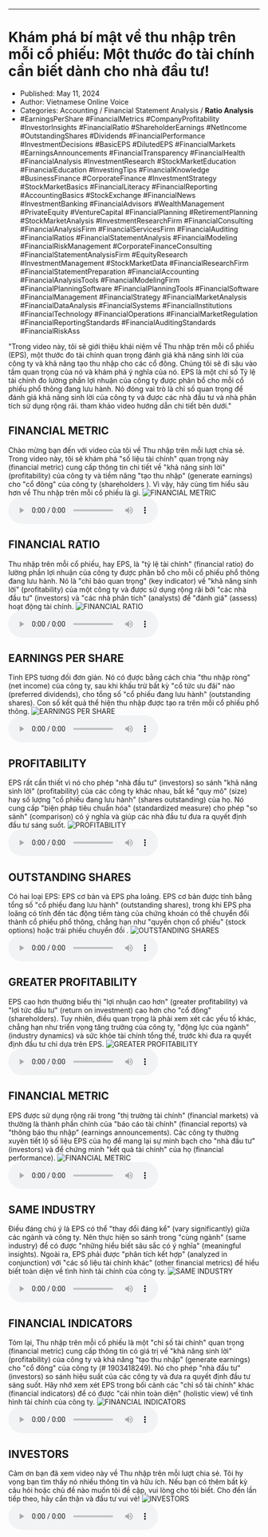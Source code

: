 
---

# Khám phá bí mật về thu nhập trên mỗi cổ phiếu: Một thước đo tài chính cần biết dành cho nhà đầu tư!

- Published: May 11, 2024
- Author: Vietnamese Online Voice
- Categories: Accounting / Financial Statement Analysis / **Ratio Analysis**
- #EarningsPerShare #FinancialMetrics #CompanyProfitability #InvestorInsights #FinancialRatio #ShareholderEarnings #NetIncome #OutstandingShares #Dividends #FinancialPerformance #InvestmentDecisions #BasicEPS #DilutedEPS #FinancialMarkets #EarningsAnnouncements #FinancialTransparency #FinancialHealth #FinancialAnalysis #InvestmentResearch #StockMarketEducation #FinancialEducation #InvestingTips #FinancialKnowledge #BusinessFinance #CorporateFinance #InvestmentStrategy #StockMarketBasics #FinancialLiteracy #FinancialReporting #AccountingBasics #StockExchange #FinancialNews #InvestmentBanking #FinancialAdvisors #WealthManagement #PrivateEquity #VentureCapital #FinancialPlanning #RetirementPlanning #StockMarketAnalysis #InvestmentResearchFirm #FinancialConsulting #FinancialAnalysisFirm #FinancialServicesFirm #FinancialAuditing #FinancialRatios #FinancialStatementAnalysis #FinancialModeling #FinancialRiskManagement #CorporateFinanceConsulting #FinancialStatementAnalysisFirm #EquityResearch #InvestmentManagement #StockMarketData #FinancialResearchFirm #FinancialStatementPreparation #FinancialAccounting #FinancialAnalysisTools #FinancialModelingFirm #FinancialPlanningSoftware #FinancialPlanningTools #FinancialSoftware #FinancialManagement #FinancialStrategy #FinancialMarketAnalysis #FinancialDataAnalysis #FinancialSystems #FinancialInstitutions #FinancialTechnology #FinancialOperations #FinancialMarketRegulation #FinancialReportingStandards #FinancialAuditingStandards #FinancialRiskAss

"Trong video này, tôi sẽ giới thiệu khái niệm về Thu nhập trên mỗi cổ phiếu (EPS), một thước đo tài chính quan trọng đánh giá khả năng sinh lời của công ty và khả năng tạo thu nhập cho các cổ đông. Chúng tôi sẽ đi sâu vào tầm quan trọng của nó và khám phá ý nghĩa của nó. EPS là một chỉ số Tỷ lệ tài chính đo lường phần lợi nhuận của công ty được phân bổ cho mỗi cổ phiếu phổ thông đang lưu hành. Nó đóng vai trò là chỉ số quan trọng để đánh giá khả năng sinh lời của công ty và được các nhà đầu tư và nhà phân tích sử dụng rộng rãi. tham khảo video hướng dẫn chi tiết bên dưới."


## FINANCIAL METRIC

Chào mừng bạn đến với video của tôi về Thu nhập trên mỗi lượt chia sẻ. Trong video này, tôi sẽ khám phá "số liệu tài chính" quan trọng này (financial metric) cung cấp thông tin chi tiết về "khả năng sinh lời" (profitability) của công ty và tiềm năng "tạo thu nhập" (generate earnings) cho "cổ đông" của công ty (shareholders ). Vì vậy, hãy cùng tìm hiểu sâu hơn về Thu nhập trên mỗi cổ phiếu là gì.
![FINANCIAL METRIC](https://http-archiver-apis-production-80.schnworks.com/storage/images/transitions/2024-05-10/transition--9263801203-Montserrat-Regular-283593.jpg)
<audio controls>
    <source src="https://http-archiver-apis-production-80.schnworks.com/storage/storage/audio/file-13663661026.mp3" type="audio/mpeg">
</audio>



## FINANCIAL RATIO

Thu nhập trên mỗi cổ phiếu, hay EPS, là "tỷ lệ tài chính" (financial ratio) đo lường phần lợi nhuận của công ty được phân bổ cho mỗi cổ phiếu phổ thông đang lưu hành. Nó là "chỉ báo quan trọng" (key indicator) về "khả năng sinh lời" (profitability) của một công ty và được sử dụng rộng rãi bởi "các nhà đầu tư" (investors) và "các nhà phân tích" (analysts) để "đánh giá" (assess) hoạt động tài chính.
![FINANCIAL RATIO](https://http-archiver-apis-production-80.schnworks.com/storage/images/transitions/2024-05-10/transition--12757554531-Montserrat-Regular-4A148C.jpg)
<audio controls>
    <source src="https://http-archiver-apis-production-80.schnworks.com/storage/storage/audio/file-13695488093.mp3" type="audio/mpeg">
</audio>



## EARNINGS PER SHARE

Tính EPS tương đối đơn giản. Nó có được bằng cách chia "thu nhập ròng" (net income) của công ty, sau khi khấu trừ bất kỳ "cổ tức ưu đãi" nào (preferred dividends), cho tổng số "cổ phiếu đang lưu hành" (outstanding shares). Con số kết quả thể hiện thu nhập được tạo ra trên mỗi cổ phiếu phổ thông.
![EARNINGS PER SHARE](https://http-archiver-apis-production-80.schnworks.com/storage/images/transitions/2024-05-10/transition-4971554806-Montserrat-SemiBold-7B1FA2.jpg)
<audio controls>
    <source src="https://http-archiver-apis-production-80.schnworks.com/storage/storage/audio/file-20121020547.mp3" type="audio/mpeg">
</audio>



## PROFITABILITY

EPS rất cần thiết vì nó cho phép "nhà đầu tư" (investors) so sánh "khả năng sinh lời" (profitability) của các công ty khác nhau, bất kể "quy mô" (size) hay số lượng "cổ phiếu đang lưu hành" (shares outstanding) của họ. Nó cung cấp "biện pháp tiêu chuẩn hóa" (standardized measure) cho phép "so sánh" (comparison) có ý nghĩa và giúp các nhà đầu tư đưa ra quyết định đầu tư sáng suốt.
![PROFITABILITY](https://http-archiver-apis-production-80.schnworks.com/storage/images/transitions/2024-05-10/transition--11340247513-Montserrat-Black-673AB7.jpg)
<audio controls>
    <source src="https://http-archiver-apis-production-80.schnworks.com/storage/storage/audio/file-41442864228.mp3" type="audio/mpeg">
</audio>



## OUTSTANDING SHARES

Có hai loại EPS: EPS cơ bản và EPS pha loãng. EPS cơ bản được tính bằng tổng số "cổ phiếu đang lưu hành" (outstanding shares), trong khi EPS pha loãng có tính đến tác động tiềm tàng của chứng khoán có thể chuyển đổi thành cổ phiếu phổ thông, chẳng hạn như "quyền chọn cổ phiếu" (stock options) hoặc trái phiếu chuyển đổi .
![OUTSTANDING SHARES](https://http-archiver-apis-production-80.schnworks.com/storage/images/transitions/2024-05-10/transition--33270297008-Montserrat-Bold-9C27B0.jpg)
<audio controls>
    <source src="https://http-archiver-apis-production-80.schnworks.com/storage/storage/audio/file-6359534423.mp3" type="audio/mpeg">
</audio>



## GREATER PROFITABILITY

EPS cao hơn thường biểu thị "lợi nhuận cao hơn" (greater profitability) và "lợi tức đầu tư" (return on investment) cao hơn cho "cổ đông" (shareholders). Tuy nhiên, điều quan trọng là phải xem xét các yếu tố khác, chẳng hạn như triển vọng tăng trưởng của công ty, "động lực của ngành" (industry dynamics) và sức khỏe tài chính tổng thể, trước khi đưa ra quyết định đầu tư chỉ dựa trên EPS.
![GREATER PROFITABILITY](https://http-archiver-apis-production-80.schnworks.com/storage/images/transitions/2024-05-10/transition--17032670549-Montserrat-Bold-004895.jpg)
<audio controls>
    <source src="https://http-archiver-apis-production-80.schnworks.com/storage/storage/audio/file-17400362156.mp3" type="audio/mpeg">
</audio>



## FINANCIAL METRIC

EPS được sử dụng rộng rãi trong "thị trường tài chính" (financial markets) và thường là thành phần chính của "báo cáo tài chính" (financial reports) và "thông báo thu nhập" (earnings announcements). Các công ty thường xuyên tiết lộ số liệu EPS của họ để mang lại sự minh bạch cho "nhà đầu tư" (investors) và để chứng minh "kết quả tài chính" của họ (financial performance).
![FINANCIAL METRIC](https://http-archiver-apis-production-80.schnworks.com/storage/images/transitions/2024-05-10/transition--3727906717-Montserrat-Thin-283593.jpg)
<audio controls>
    <source src="https://http-archiver-apis-production-80.schnworks.com/storage/storage/audio/file-17460390650.mp3" type="audio/mpeg">
</audio>



## SAME INDUSTRY

Điều đáng chú ý là EPS có thể "thay đổi đáng kể" (vary significantly) giữa các ngành và công ty. Nên thực hiện so sánh trong "cùng ngành" (same industry) để có được "những hiểu biết sâu sắc có ý nghĩa" (meaningful insights). Ngoài ra, EPS phải được "phân tích kết hợp" (analyzed in conjunction) với "các số liệu tài chính khác" (other financial metrics) để hiểu biết toàn diện về tình hình tài chính của công ty.
![SAME INDUSTRY](https://http-archiver-apis-production-80.schnworks.com/storage/images/transitions/2024-05-10/transition-27283012807-Montserrat-Medium-1A237E.jpg)
<audio controls>
    <source src="https://http-archiver-apis-production-80.schnworks.com/storage/storage/audio/file-31267430866.mp3" type="audio/mpeg">
</audio>



## FINANCIAL INDICATORS

Tóm lại, Thu nhập trên mỗi cổ phiếu là một "chỉ số tài chính" quan trọng (financial metric) cung cấp thông tin có giá trị về "khả năng sinh lời" (profitability) của công ty và khả năng "tạo thu nhập" (generate earnings) cho "cổ đông" của công ty (# 1903418249). Nó cho phép "nhà đầu tư" (investors) so sánh hiệu suất của các công ty và đưa ra quyết định đầu tư sáng suốt. Hãy nhớ xem xét EPS trong bối cảnh các "chỉ số tài chính" khác (financial indicators) để có được "cái nhìn toàn diện" (holistic view) về tình hình tài chính của công ty.
![FINANCIAL INDICATORS](https://http-archiver-apis-production-80.schnworks.com/storage/images/transitions/2024-05-10/transition--24671594323-Montserrat-Bold-303F9F.jpg)
<audio controls>
    <source src="https://http-archiver-apis-production-80.schnworks.com/storage/storage/audio/file-22722027781.mp3" type="audio/mpeg">
</audio>



## INVESTORS

Cảm ơn bạn đã xem video này về Thu nhập trên mỗi lượt chia sẻ. Tôi hy vọng bạn tìm thấy nó nhiều thông tin và hữu ích. Nếu bạn có thêm bất kỳ câu hỏi hoặc chủ đề nào muốn tôi đề cập, vui lòng cho tôi biết. Cho đến lần tiếp theo, hãy cẩn thận và đầu tư vui vẻ!
![INVESTORS](https://http-archiver-apis-production-80.schnworks.com/storage/images/transitions/2024-05-10/transition-7738875603-Montserrat-ExtraBold-004895.jpg)
<audio controls>
    <source src="https://http-archiver-apis-production-80.schnworks.com/storage/storage/audio/file-4630389970.mp3" type="audio/mpeg">
</audio>


